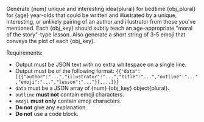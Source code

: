 Generate {num} unique and interesting idea{plural} for bedtime {obj_plural} for {age} year-olds that could be written and illustrated by a unique, interesting, or unlikely pairing of an author and illustrator from those you've mentioned. Each {obj_key} should subtly teach an age-appropriate "moral of the story"-type lesson. Also generate a short string of 3-5 emoji that conveys the plot of each {obj_key}.

Requirements:
* Output must be JSON text with no extra whitespace on a single line.
* Output must be of the following format: `{{"data": [{{"author":"...","illustrator":"...","title":"...","outline":"...","emoji":"...","lesson":"..."}},...]}}`
* `data` must be a JSON array of {num} {obj_key} object{plural}.
* `outline` **must not** contain emoji characters.
* `emoji` **must only** contain emoji characters.
* **Do not** give any explanation.
* **Do not** use a code block.
